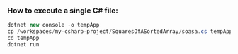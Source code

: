 ### How to execute a single C# file:

``` csharp
dotnet new console -o tempApp
cp /workspaces/my-csharp-project/SquaresOfASortedArray/soasa.cs tempApp/Program.cs
cd tempApp
dotnet run
```
